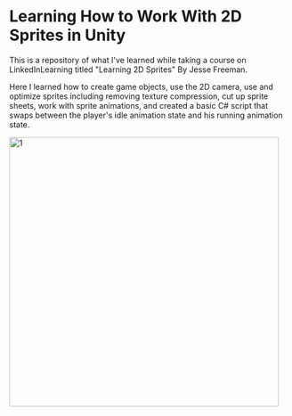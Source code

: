 # Learning How to Work With 2D Sprites in Unity

This is a repository of what I've learned while taking a course on LinkedInLearning titled "Learning 2D Sprites" By Jesse Freeman.

Here I learned how to create game objects, use the 2D camera, use and optimize sprites including removing texture compression, cut up sprite sheets, work with sprite animations, and created a basic C# script that swaps between the player's idle animation state and his running animation state.

<img width="484" alt="1" src="https://user-images.githubusercontent.com/52171136/185768127-4ebc530f-337f-495c-bce5-266e439115b7.png">

